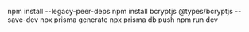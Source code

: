npm install --legacy-peer-deps 
npm install bcryptjs @types/bcryptjs --save-dev 
npx prisma generate 
npx prisma db push 
npm run dev